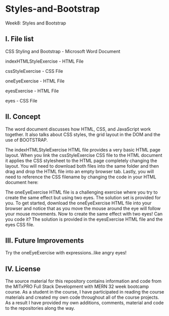 # Styles-and-Bootstrap
Week8: Styles and Bootstrap

I. File list
------------
CSS Styling and Bootstrap - Microsoft Word Document

indexHTMLStyleExercise - HTML File

cssStyleExercise - CSS File

oneEyeExercise - HTML File

eyesExercise - HTML File

eyes - CSS File



II. Concept
----------
The word document discusses how HTML, CSS, and JavaScript work together.  It also talks about CSS styles, the grid layout in the DOM and the use of BOOTSTRAP.

The indexHTMLStyleExercise HTML file provides a very basic HTML page layout. When you link the cssStyleExercise CSS file to the HTML document it applies the CSS stylesheet to the HTML page completely changing the layout.  You will need to download both files into the same folder and then drag and drop the HTML file into an empty browser tab. Lastly, you will need to reference the CSS filename by changing the code in your HTML document here: <link rel="stylesheet" href="styles.css">

The oneEyeExercise HTML file is a challenging exercise where you try to create the same effect but using two eyes. The solution set is provided for you. To get started, download the oneEyeExercise HTML file into your browser and notice that as you move the mouse around the eye will follow your mouse movements. Now to create the same effect with two eyes! Can you code it? The solution is provided in the eyesExercise HTML file and the eyes CSS file.


III. Future Improvements
----------
Try the oneEyeExercise with expressions..like angry eyes!

IV.  License
----------
The source material for this repository contains information and code from the MITxPRO Full Stack Development with MERN 32 week bootcamp course.
As a student in the course, I have participated in reading the course materials and created my own code throughout all of the course projects. As a result I have provided my own additions, comments, material and code to the repositories along the way.
